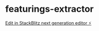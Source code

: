 # featurings-extractor

[Edit in StackBlitz next generation editor ⚡️](https://stackblitz.com/~/github.com/kotano/featurings-extractor)